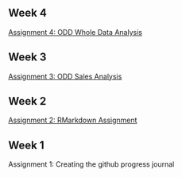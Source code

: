 ## Week 4

[Assignment 4: ODD Whole Data Analysis](https://mef-bda503.github.io/pj18-aturhal/ODD_Whole_Data_Analysis.html)

## Week 3

[Assignment 3: ODD Sales Analysis](https://mef-bda503.github.io/pj18-aturhal/ODD_Assignment.html)

## Week 2

[Assignment 2: RMarkdown Assignment](https://mef-bda503.github.io/pj18-aturhal/Ahmet_Turhal_BDA503_As2.html)

## Week 1

Assignment 1: Creating the github progress journal
